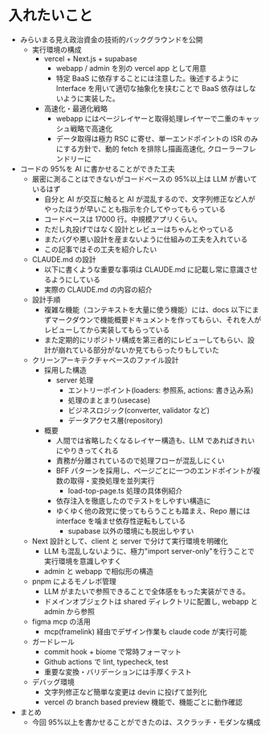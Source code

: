 # 入れたいこと

- みらいまる見え政治資金の技術的バックグラウンドを公開
  - 実行環境の構成
    - vercel + Next.js + supabase
      - webapp / admin を別の vercel app として用意
      - 特定 BaaS に依存することには注意した。後述するように Interface を用いて適切な抽象化を挟むことで BaaS 依存はしないように実装した。
    - 高速化・最適化戦略
      - webapp にはページレイヤーと取得処理レイヤーで二重のキャッシュ戦略で高速化
      - データ取得は極力 RSC に寄せ、単一エンドポイントの ISR のみにする方針で、動的 fetch を排除し描画高速化, クローラーフレンドリーに
- コードの 95%を AI に書かせることができた工夫
  - 厳密に測ることはできないがコードベースの 95%以上は LLM が書いているはず
    - 自分と AI が交互に触ると AI が混乱するので、文字列修正など人がやったほうが早いことも指示を介してやってもらっている
    - コードベースは 17000 行。中規模アプリくらい。
    - ただし丸投げではなく設計とレビューはちゃんとやっている
    - またバグや悪い設計を産まないように仕組みの工夫を入れている
    - この記事ではその工夫を紹介したい
  - CLAUDE.md の設計
    - 以下に書くような重要な事項は CLAUDE.md に記載し常に意識させるようにしている
    - 実際の CLAUDE.md の内容の紹介
  - 設計手順
    - 複雑な機能（コンテキストを大量に使う機能）には、docs 以下にまずマークダウンで機能概要ドキュメントを作ってもらい、それを人がレビューしてから実装してもらっている
    - また定期的にリポジトリ構成を第三者的にレビューしてもらい、設計が崩れている部分がないか見てもらったりもしていた
  - クリーンアーキテクチャベースのファイル設計
    - 採用した構造
      - server 処理
        - エントリーポイント(loaders: 参照系, actions: 書き込み系)
        - 処理のまとまり(usecase)
        - ビジネスロジック(converter, validator など)
        - データアクセス層(repository)
    - 概要
      - 人間では省略したくなるレイヤー構造も、LLM であればきれいにやりきってくれる
      - 責務が分離されているので処理フローが混乱しにくい
      - BFF パターンを採用し、ページごとに一つのエンドポイントが複数の取得・変換処理を並列実行
        - load-top-page.ts 処理の具体例紹介
      - 依存注入を徹底したのでテストをしやすい構造に
      - ゆくゆく他の政党に使ってもらうことも踏まえ、Repo 層には interface を噛ませ依存性逆転もしている
        - supabase 以外の環境にも脱出しやすい
  - Next 設計として、client と server で分けて実行環境を明確化
    - LLM も混乱しないように、極力"import server-only"を行うことで実行環境を意識しやすく
    - admin と webapp で相似形の構造
  - pnpm によるモノレポ管理
    - LLM がまたいで参照できることで全体感をもった実装ができる。
    - ドメインオブジェクトは shared ディレクトリに配置し, webapp と admin から参照
  - figma mcp の活用
    - mcp(framelink) 経由でデザイン作業も claude code が実行可能
  - ガードレール
    - commit hook + biome で常時フォーマット
    - Github actions で lint, typecheck, test
    - 重要な変換・バリデーションには手厚くテスト
  - デバッグ環境
    - 文字列修正など簡単な変更は devin に投げて並列化
    - vercel の branch based preview 機能で、機能ごとに動作確認
- まとめ
  - 今回 95%以上を書かせることができたのは、スクラッチ・モダンな構成
